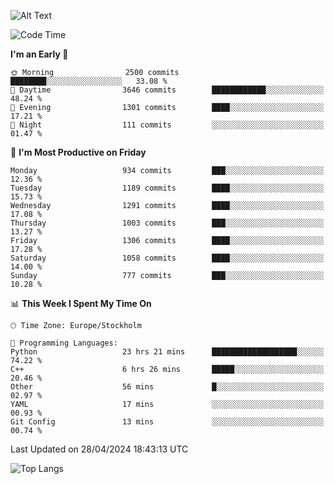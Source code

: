 ![Alt Text](https://media.tenor.com/3Gehha8RO-sAAAAC/goose-dance.gif)

<!--START_SECTION:waka-->
![Code Time](http://img.shields.io/badge/Code%20Time-135%20hrs%2051%20mins-blue)

**I'm an Early 🐤** 

```text
🌞 Morning                2500 commits        ████████░░░░░░░░░░░░░░░░░   33.08 % 
🌆 Daytime                3646 commits        ████████████░░░░░░░░░░░░░   48.24 % 
🌃 Evening                1301 commits        ████░░░░░░░░░░░░░░░░░░░░░   17.21 % 
🌙 Night                  111 commits         ░░░░░░░░░░░░░░░░░░░░░░░░░   01.47 % 
```
📅 **I'm Most Productive on Friday** 

```text
Monday                   934 commits         ███░░░░░░░░░░░░░░░░░░░░░░   12.36 % 
Tuesday                  1189 commits        ████░░░░░░░░░░░░░░░░░░░░░   15.73 % 
Wednesday                1291 commits        ████░░░░░░░░░░░░░░░░░░░░░   17.08 % 
Thursday                 1003 commits        ███░░░░░░░░░░░░░░░░░░░░░░   13.27 % 
Friday                   1306 commits        ████░░░░░░░░░░░░░░░░░░░░░   17.28 % 
Saturday                 1058 commits        ████░░░░░░░░░░░░░░░░░░░░░   14.00 % 
Sunday                   777 commits         ███░░░░░░░░░░░░░░░░░░░░░░   10.28 % 
```


📊 **This Week I Spent My Time On** 

```text
🕑︎ Time Zone: Europe/Stockholm

💬 Programming Languages: 
Python                   23 hrs 21 mins      ███████████████████░░░░░░   74.22 % 
C++                      6 hrs 26 mins       █████░░░░░░░░░░░░░░░░░░░░   20.46 % 
Other                    56 mins             █░░░░░░░░░░░░░░░░░░░░░░░░   02.97 % 
YAML                     17 mins             ░░░░░░░░░░░░░░░░░░░░░░░░░   00.93 % 
Git Config               13 mins             ░░░░░░░░░░░░░░░░░░░░░░░░░   00.74 % 
```


 Last Updated on 28/04/2024 18:43:13 UTC
<!--END_SECTION:waka-->

![Top Langs](https://github-readme-stats-rose-phi.vercel.app/api/top-langs/?username=jxncted\&layout=compact&hide=c,assembly,jupyter%20notebook)
